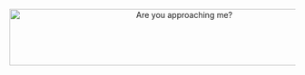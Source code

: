 <div align="center">
	<br>
		<img src="https://gan-image.s3-ap-southeast-1.amazonaws.com/gogo.svg" width="600" height="100" alt="Are you approaching me?">
	<br>
</div>
